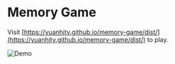 # Memory Game

Visit [https://yuanhjty.github.io/memory-game/dist/](https://yuanhjty.github.io/memory-game/dist/) to play.

![Demo](https://image-hosting-1256256014.cos.ap-shanghai.myqcloud.com/memoryGameDemo.PNG)
